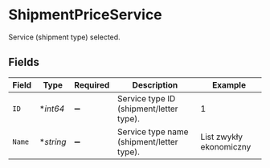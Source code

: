 # ShipmentPriceService

Service (shipment type) selected.


## Fields

| Field                                     | Type                                      | Required                                  | Description                               | Example                                   |
| ----------------------------------------- | ----------------------------------------- | ----------------------------------------- | ----------------------------------------- | ----------------------------------------- |
| `ID`                                      | **int64*                                  | :heavy_minus_sign:                        | Service type ID (shipment/letter type).   | 1                                         |
| `Name`                                    | **string*                                 | :heavy_minus_sign:                        | Service type name (shipment/letter type). | List zwykły ekonomiczny                   |
